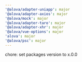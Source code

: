 ```yaml
---
'@alova/adapter-uniapp': major
'@alova/adapter-axios': major
'@alova/mock': major
'@alova/adapter-taro': major
'@alova/adapter-xhr': major
'@alova/vue-options': major
'alova': major
'@alova/psc': major
---
```


chore: set packages version to x.0.0
